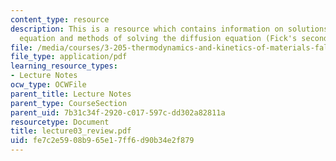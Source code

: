 ```yaml
---
content_type: resource
description: This is a resource which contains information on solutions to the diffusion/heat
  equation and methods of solving the diffusion equation (Fick's second law).
file: /media/courses/3-205-thermodynamics-and-kinetics-of-materials-fall-2006/fe7c2e5908b965e17ff6d90b34e2f879_lecture03_review.pdf
file_type: application/pdf
learning_resource_types:
- Lecture Notes
ocw_type: OCWFile
parent_title: Lecture Notes
parent_type: CourseSection
parent_uid: 7b31c34f-2920-c017-597c-dd302a82811a
resourcetype: Document
title: lecture03_review.pdf
uid: fe7c2e59-08b9-65e1-7ff6-d90b34e2f879
---
```

